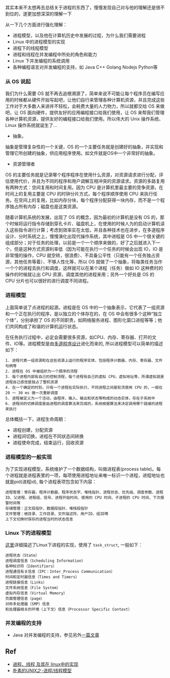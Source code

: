 
其实本来不太想再去总结关于进程的东西了，慢慢发现自己对与他的理解还是很不到位的，遂更加想深深的理解一下

从一下几个方面进行强化理解：

- 进程模型，以及他在计算机历史中发展的过程，为什么我们需要进程
- Linux 中的进程模型的实现
- 进程下的线程模型
- 进程和线程在并发编程中所处的角色和能力
- Linux 下并发编程的系统调用
- 各种编程语言对并发编程的支持，如 Java C++ Golang Nodejs Python等

### 从 OS 说起

我们为什么需要 OS 就不再去追根溯源了，简单来说不可能让每个程序员在编写应用的时候都从硬件开始写起吧，让他们自行来管理各种计算机资源，并且完成这些工作对于大多数人来讲并不轻松，会耗费大量的人力物力，所以就都交给 OS 来做吧，让 OS 面向硬件，提供友好的应用编程接口给我们使用，让 OS 来帮我们管理各种计算机资源，提供友好的编程接口给我们使用。所以伟大的 Unix 操作系统、Linux 操作系统就诞生了...

- 抽象。

抽象是管理复杂性的一个关键，OS 的一个主要任务就是创建好的抽象，并实现和管理它所创建的抽象，供应用程序使用。如文件就是OS中一个非常好的抽象。

- 资源管理者

OS 的主要任务就是记录哪个程序程序在使用什么资源，对资源请求进行分配，评估使用代价，并且为不同的程序和用户调解互相冲突的资源请求。资源的多路复用有两种方式：空间复用和时间复用。因为 CPU 是计算机里最主要的竞争资源，在时间上的复用主要是 CPU 的时钟分片方式，每个程序顺序使用 CPU 来执行任务。在空间上的复用，比如内存分块，每个程序分配获得一块内存，而不是一个程序独占所有内存；磁盘也是这类资源。

随着计算机系统的发展，出现了 OS 的概念，因为最初的计算机是没有 OS 的，那个时候将运行指令存储到穿孔卡片、磁盘机上，在使用的时候人为的启动计算机读入这些指令进行计算；考虑到效率实在太低，并且各种技术也在进步，在多道程序设计、分时系统之上，慢慢演化出现代操作系统，其中进程是 OS 中一个很关键的组成部分；对于任务的处理，以前是一个一个顺序来做的，好了之后就进入下一个，但是这种方式资源利率低（因为可能在执行一个任务的时候会出现 IO，IO 是非常慢的操作，CPU 就空转，很浪费）、不具备公平性（只能有一个任务独占资源，其他任务等着）、不够人性化等，所以 OS 就做了一个抽象，将每类任务当作一个个的进程去执行和调度，这样就可以在某个进程（任务）做如 IO 这种费时的操作的时候就让出 CPU 资源，调度其他的进程来用；另外一个好处是 OS 的 CPU 分片也可以很好的进行调度不同进程。

### 进程模型

上面简单说了点进程的起源。进程是在 OS 中的一个抽象表示，它代表了一组资源和一个正在执行的程序，是以独立的个体存在的，在 OS 中会有很多个这种“独立个体”，分别承担了 OS 的不同职责，如网络服务进程、图形化窗口进程等等；他们共同构成了和谐的计算机运行状态。

在任务执行过程中，必定会需要很多资源，如CPU、内存、寄存器、打开的文件、IO等。进程模型是由[多道程序设计](https://baike.baidu.com/item/多道程序设计/10804195)进化而来的, 所以进程模型可以简单的描述如下：

```
1. 进程代表一组资源和在这些资源上运行的程序实体，包括程序计数器、内存、寄存器、文件句柄等
2. 进程在 OS 中被组织为一个顺序的流程
3. 每个进程内部有自己的控制流程，每个进程有自己的虚拟 CPU，虚拟地址等，所谓虚拟就是进程自己感觉是独占了整机资源
4. 在一个确定的时刻，只有一个进程在实际执行，不同进程之间是轮流使用 CPU 的，一般在 20 ～ 30 ms 做一次重新调度
5. 进程被定义为一个活动，由程序、输入、输出和状态等构成的动态实体，存在于系统中
6. 进程间的切换调度是由进程的调度算法来完成的，系统根据算法来决定调用哪个就绪的进程来执行
```
总体概括一下，进程生命周期：

- 进程创建，分配资源
- 进程间切换，进程在不同状态间转换
- 进程使命完成，结束运行，回收资源

### 进程模型的一般实现

为了实现进程模型，系统维护了一个数据结构，叫做进程表(process table)。每个进程就是进程表里的一项，每项使用进程地址来唯一标识一个进程，进程地址也就是pid(进程id), 每个进程表项包含如下内容：

```
进程管理：寄存器、程序计数器、程序状态字、堆栈指针、进程状态、优先级、调度参数、进程ID、父进程、进程组、信号、进程开始时间、使用的 CPU 时间、子进程的 CPU 时间、下次报警时间等
存储管理：正文段指针、数据段指针、堆栈段指针
文件管理：根目录、工作目录、文件描述符、用户ID、组ID等
上下文切换时保存的进程当时的状态信息
```

### Linux 下的进程模型

[这里](https://blog.csdn.net/DLUTBruceZhang/article/details/8696296)详细描述了Linux下进程的实现，使用了 `task_struct`, 一般如下：

```
进程状态（State）
进程调度信息（Scheduling Information）
各种标识符（Identifiers）
进程通信有关信息（IPC：Inter_Process Communication）
时间和定时器信息（Times and Timers）
进程链接信息（Links）
文件系统信息（File System）
虚拟内存信息（Virtual Memory）
页面管理信息（page）
对称多处理器（SMP）信息
和处理器相关的环境（上下文）信息（Processor Specific Context）
```
### 并发编程的支持

- Java 对并发编程的支持，参见另外[一篇文章](https://github.com/shniu/notes/blob/master/reading/java/01_Java%E5%B9%B6%E5%8F%91%E7%BC%96%E7%A8%8B.md)

## Ref

- [进程、线程 及其在 linux中的实现](https://blog.csdn.net/u013933870/article/details/51693484)
- [朴素的UNIX之-进程/线程模型](http://blog.51cto.com/dog250/1565376)
